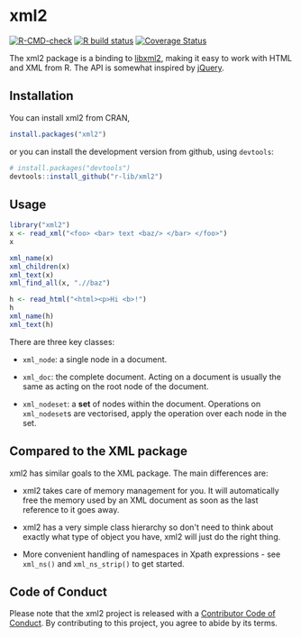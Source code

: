 # xml2

<!-- badges: start -->
[![R-CMD-check](https://github.com/r-lib/xml2/actions/workflows/R-CMD-check.yaml/badge.svg)](https://github.com/r-lib/xml2/actions/workflows/R-CMD-check.yaml)
[![R build status](https://github.com/r-lib/xml2/workflows/R-CMD-check/badge.svg)](https://github.com/r-lib/xml2/actions)
[![Coverage Status](https://img.shields.io/codecov/c/github/r-lib/xml2/master.svg)](https://codecov.io/github/r-lib/xml2?branch=master)
<!-- badges: end -->

The xml2 package is a binding to [libxml2](http://xmlsoft.org), making it easy to work with HTML and XML from R. The API is somewhat inspired by [jQuery](https://jquery.com).

## Installation

You can install xml2 from CRAN, 

```R
install.packages("xml2")
```

or you can install the development version from github, using `devtools`:

```R
# install.packages("devtools")
devtools::install_github("r-lib/xml2")
```

## Usage

```R
library("xml2")
x <- read_xml("<foo> <bar> text <baz/> </bar> </foo>")
x

xml_name(x)
xml_children(x)
xml_text(x)
xml_find_all(x, ".//baz")

h <- read_html("<html><p>Hi <b>!")
h
xml_name(h)
xml_text(h)
```

There are three key classes:

* `xml_node`: a single node in a document.

* `xml_doc`: the complete document. Acting on a document is usually the same 
  as acting on the root node of the document.

* `xml_nodeset`: a __set__ of nodes within the document. Operations on 
  `xml_nodeset`s are vectorised, apply the operation over each node in the set.

## Compared to the XML package

xml2 has similar goals to the XML package. The main differences are:

* xml2 takes care of memory management for you. It will automatically
  free the memory used by an XML document as soon as the last reference
  to it goes away.

* xml2 has a very simple class hierarchy so don't need to think about exactly 
  what type of object you have, xml2 will just do the right thing.

* More convenient handling of namespaces in Xpath expressions - see `xml_ns()` 
  and `xml_ns_strip()` to get started.

## Code of Conduct

Please note that the xml2 project is released with a [Contributor Code of Conduct](https://xml2.r-lib.org/CODE_OF_CONDUCT.html). By contributing to this project, you agree to abide by its terms.
